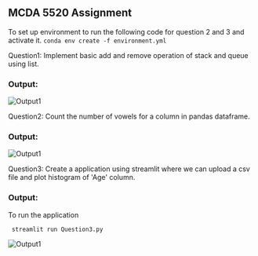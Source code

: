 ## MCDA 5520 Assignment 

To set up environment to run the following code for question 2 and 3 and activate it.
```conda env create -f environment.yml```

Question1: Implement basic add and remove operation of stack and queue using list. 

### Output:

![Output1](./Images/question1.png)

Question2: Count the number of vowels for a column in pandas dataframe. 

### Output:

![Output1](./Images/question2.png)

Question3: Create a application using streamlit where we can upload a csv file and plot histogram of 'Age' column. 

### Output:

To run the application 

``` streamlit run Question3.py```

![Output1](./Images/question3.png)
